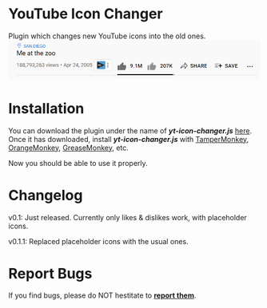 # YouTube Icon Changer
Plugin which changes new YouTube icons into the old ones.
![Test](readme/preview.PNG)
# Installation
You can download the plugin under the name of ***yt-icon-changer.js*** [here](https://github.com/Peeeaaayus/youtube-icon-changer/releases).
Once it has downloaded, install ***yt-icon-changer.js*** with [TamperMonkey](https://chrome.google.com/webstore/detail/tampermonkey/dhdgffkkebhmkfjojejmpbldmpobfkfo),
[OrangeMonkey](https://chrome.google.com/webstore/detail/orangemonkey/ekmeppjgajofkpiofbebgcbohbmfldaf), [GreaseMonkey](https://addons.mozilla.org/en-US/firefox/addon/greasemonkey/), etc.

Now you should be able to use it properly.
# Changelog
v0.1: Just released. Currently only likes & dislikes work, with placeholder icons.

v0.1.1: Replaced placeholder icons with the usual ones.
# Report Bugs
If you find bugs, please do NOT hestitate to **[report them](https://github.com/Peeeaaayus/youtube-icon-changer/issues)**.
